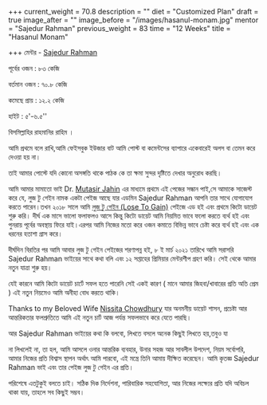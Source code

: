 +++
current_weight = 70.8
description = ""
diet = "Customized Plan"
draft = true
image_after = ""
image_before = "/images/hasanul-monam.jpg"
mentor = "Sajedur Rahman"
previous_weight = 83
time = "12 Weeks"
title = "Hasanul Monam"

+++
মেন্টর - [Sajedur Rahman](https://www.facebook.com/groups/1454970377907269/user/100000725320763/?__cft__%5b0%5d=AZXBEdy_WV1PekGWRgLHCGKcJPo_SZ8-pkrMD_vPEbzcBHYJx3Xts4FynKHVDbxPRTA0E4608JvyoHQhm3lIJMzmgCqJaCE3mJ7WcxsMqpQK-iu_4pJ9xiFhp7278pbsSzl7r7OnNNr0uAi99A5hSiPa&__tn__=-%5dK-R)

পূর্বের ওজন : ৮৩ কেজি

বর্তমান ওজন : ৭০.৮ কেজি

কমেছে প্রায় : ১২.২ কেজি

হাইট : ৫'-৬.৫''

বিসমিল্লাহির রাহমানির রাহিম ।

আমি প্রথমে বলে রাখি,আমি ফেইসবুক ইউজার বাট আমি পোস্ট বা কমেন্টসের ব্যাপারে একেবারেই অলস বা তেমন করে দেওয়া হয় না।

তাই আমার পোস্টে যদি কোনো অসঙ্গতি থাকে পাঠক কে তা ক্ষমা সুন্দর দৃষ্টিতে দেখার অনুরোধ করছি।

আমি আমার মামাতো ভাই Dr. [Mutasir Jahin](https://www.facebook.com/groups/1454970377907269/user/100000219339402/?__cft__%5b0%5d=AZXBEdy_WV1PekGWRgLHCGKcJPo_SZ8-pkrMD_vPEbzcBHYJx3Xts4FynKHVDbxPRTA0E4608JvyoHQhm3lIJMzmgCqJaCE3mJ7WcxsMqpQK-iu_4pJ9xiFhp7278pbsSzl7r7OnNNr0uAi99A5hSiPa&__tn__=-%5dK-R) এর মাধ্যমে প্রথমে এই পেজের সন্ধান পাই,সে আমাকে সাজেস্ট করে যে, লুজ টু গেইন নামক একটা পেইজ আছে যার এডমিন Sajedur Rahman আপনি তার সাথে যোগাযোগ করতে পারেন।তখন ২০১৮ সালে আমি [লুজ টু গেইন (Lose To Gain)](https://www.facebook.com/groups/losetogainbd/?__cft__%5b0%5d=AZXBEdy_WV1PekGWRgLHCGKcJPo_SZ8-pkrMD_vPEbzcBHYJx3Xts4FynKHVDbxPRTA0E4608JvyoHQhm3lIJMzmgCqJaCE3mJ7WcxsMqpQK-iu_4pJ9xiFhp7278pbsSzl7r7OnNNr0uAi99A5hSiPa&__tn__=-UK-R) পেইজে এড হই এবং প্রথমে কিটো ডায়েট শুরু করি। দীর্ঘ এক মাসে ভালো ফলাফলও আসে কিন্তু কিটো ডায়েট আমি নিয়মিত ভাবে ফলো করতে ব্যর্থ হই এবং পুনরায় পূর্বের অবস্থায় ফিরে যাই।এরপর আমি নিজের মতো করে ওজন কমাতে বিভিন্ন ভাবে চেষ্টা করে ব্যর্থ হই এবং এক ধরনের হতাশা গ্রাস করে।

দীর্ঘদিন বিরতির পর আমি আবার লুজ টু গেইন পেইজের শরণাপন্ন হই, ৮ ই মার্চ ২০২১ তারিখে আমি সরাসরি Sajedur Rahman ভাইয়ের সাথে কথা বলি এবং ১২ সপ্তাহের প্রিমিয়ার মেন্টরশীপ গ্রহণ করি। সেই থেকে আমার নতুন যাত্রা শুরু হয়।

যেই কারনে আমি কিটো ডায়েট চার্টে সফল হতে পারেনি সেই একই কারণ ( মানে আমার জিহবা/খাবারের প্রতি অতি প্রেম ) এই নতুন নিয়মেও আমি অনীহা বোধ করতে থাকি।

Thanks to my Beloved Wife [Nissita Chowdhury](https://www.facebook.com/groups/1454970377907269/user/100001617663467/?__cft__%5b0%5d=AZXBEdy_WV1PekGWRgLHCGKcJPo_SZ8-pkrMD_vPEbzcBHYJx3Xts4FynKHVDbxPRTA0E4608JvyoHQhm3lIJMzmgCqJaCE3mJ7WcxsMqpQK-iu_4pJ9xiFhp7278pbsSzl7r7OnNNr0uAi99A5hSiPa&__tn__=-%5dK-R) যার অনমনীয় ডায়েট শাসন, প্রচেষ্টা আর আন্তরিকতার ফলশ্রুতিতে আমি এই নতুন চার্ট আজ পর্যন্ত সফলভাবে করে যেতে পারছি।

আর Sajedur Rahman ভাইয়ের কথা কি বলবো, লিখতে বসলে অনেক কিছুই লিখতে হয়,তবুও যা

না লিখলেই না, তা হল, আমি আসলে ওনার আন্তরিক ব্যবহার, উনার সহজ আর সাবলীল উপদেশ, নিয়ম সর্বোপরি, আমার নিজের প্রতি বিশ্বাস স্থাপন অর্থাৎ আমি পারবো, এই মন্ত্রে তিনি আমায় দীক্ষিত করেছেন। আমি কৃতজ্ঞ Sajedur Rahman ভাই এবং তার পেইজ লুজ টু গেইন এর প্রতি।

পরিশেষে এতটুকুই বলতে চাই। সঠিক দিক নির্দেশনা, পারিবারিক সহযোগিতা, আর নিজের লক্ষ্যের প্রতি যদি অবিচল থাকা যায়, তাহলে সব কিছুই সম্ভব।
